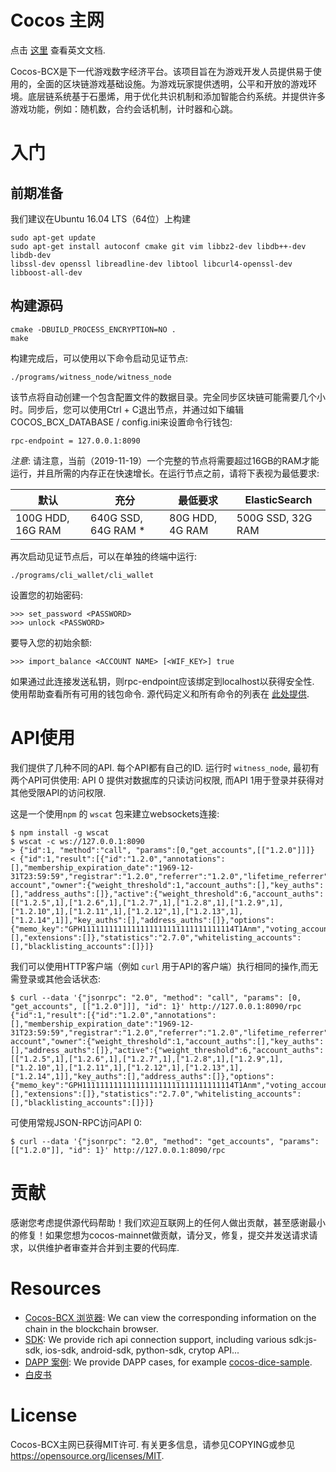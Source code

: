 Cocos 主网  
==============  

点击 [这里](https://github.com/Cocos-BCX/cocos-mainnet/blob/develop/README.md) 查看英文文档.    

Cocos-BCX是下一代游戏数字经济平台。该项目旨在为游戏开发人员提供易于使用的，全面的区块链游戏基础设施。为游戏玩家提供透明，公平和开放的游戏环境。底层链系统基于石墨烯，用于优化共识机制和添加智能合约系统。并提供许多游戏功能，例如：随机数，合约会话机制，计时器和心跳。  


# 入门  
## 前期准备  

我们建议在Ubuntu 16.04 LTS（64位）上构建  
```  
sudo apt-get update
sudo apt-get install autoconf cmake git vim libbz2-dev libdb++-dev libdb-dev
libssl-dev openssl libreadline-dev libtool libcurl4-openssl-dev libboost-all-dev
```  

## 构建源码   
```  
cmake -DBUILD_PROCESS_ENCRYPTION=NO .  
make  
```  

构建完成后，可以使用以下命令启动见证节点:    
```  
./programs/witness_node/witness_node  
```  

该节点将自动创建一个包含配置文件的数据目录。完全同步区块链可能需要几个小时。同步后，您可以使用Ctrl + C退出节点，并通过如下编辑COCOS_BCX_DATABASE / config.ini来设置命令行钱包:  

```  
rpc-endpoint = 127.0.0.1:8090  
```  

*注意*: 请注意，当前（2019-11-19）一个完整的节点将需要超过16GB的RAM才能运行，并且所需的内存正在快速增长。在运行节点之前，请将下表视为最低要求:

| 默认 | 充分 | 最低要求  | ElasticSearch 
| --- | --- | --- | ---
| 100G HDD, 16G RAM | 640G SSD, 64G RAM * | 80G HDD, 4G RAM | 500G SSD, 32G RAM

再次启动见证节点后，可以在单独的终端中运行:  

```  
./programs/cli_wallet/cli_wallet  
```  
设置您的初始密码:  

```  
>>> set_password <PASSWORD>  
>>> unlock <PASSWORD>  
```  

要导入您的初始余额:

```  
>>> import_balance <ACCOUNT NAME> [<WIF_KEY>] true  
```  

如果通过此连接发送私钥，则rpc-endpoint应该绑定到localhost以获得安全性. 使用帮助查看所有可用的钱包命令. 源代码定义和所有命令的列表在 [此处提供](https://cn-dev.cocosbcx.io/docs/22-cli_wallet).  

# API使用  

我们提供了几种不同的API.  每个API都有自己的ID.
运行时 `witness_node`, 最初有两个API可供使用:
API 0 提供对数据库的只读访问权限, 而API 1用于登录并获得对其他受限API的访问权限.  

这是一个使用`npm` 的 `wscat` 包来建立websockets连接:

    $ npm install -g wscat
    $ wscat -c ws://127.0.0.1:8090
    > {"id":1, "method":"call", "params":[0,"get_accounts",[["1.2.0"]]]}
    < {"id":1,"result":[{"id":"1.2.0","annotations":[],"membership_expiration_date":"1969-12-31T23:59:59","registrar":"1.2.0","referrer":"1.2.0","lifetime_referrer":"1.2.0","network_fee_percentage":2000,"lifetime_referrer_fee_percentage":8000,"referrer_rewards_percentage":0,"name":"committee-account","owner":{"weight_threshold":1,"account_auths":[],"key_auths":[],"address_auths":[]},"active":{"weight_threshold":6,"account_auths":[["1.2.5",1],["1.2.6",1],["1.2.7",1],["1.2.8",1],["1.2.9",1],["1.2.10",1],["1.2.11",1],["1.2.12",1],["1.2.13",1],["1.2.14",1]],"key_auths":[],"address_auths":[]},"options":{"memo_key":"GPH1111111111111111111111111111111114T1Anm","voting_account":"1.2.0","num_witness":0,"num_committee":0,"votes":[],"extensions":[]},"statistics":"2.7.0","whitelisting_accounts":[],"blacklisting_accounts":[]}]}

我们可以使用HTTP客户端（例如 `curl` 用于API的客户端）执行相同的操作,而无需登录或其他会话状态:

    $ curl --data '{"jsonrpc": "2.0", "method": "call", "params": [0, "get_accounts", [["1.2.0"]]], "id": 1}' http://127.0.0.1:8090/rpc
    {"id":1,"result":[{"id":"1.2.0","annotations":[],"membership_expiration_date":"1969-12-31T23:59:59","registrar":"1.2.0","referrer":"1.2.0","lifetime_referrer":"1.2.0","network_fee_percentage":2000,"lifetime_referrer_fee_percentage":8000,"referrer_rewards_percentage":0,"name":"committee-account","owner":{"weight_threshold":1,"account_auths":[],"key_auths":[],"address_auths":[]},"active":{"weight_threshold":6,"account_auths":[["1.2.5",1],["1.2.6",1],["1.2.7",1],["1.2.8",1],["1.2.9",1],["1.2.10",1],["1.2.11",1],["1.2.12",1],["1.2.13",1],["1.2.14",1]],"key_auths":[],"address_auths":[]},"options":{"memo_key":"GPH1111111111111111111111111111111114T1Anm","voting_account":"1.2.0","num_witness":0,"num_committee":0,"votes":[],"extensions":[]},"statistics":"2.7.0","whitelisting_accounts":[],"blacklisting_accounts":[]}]}

可使用常规JSON-RPC访问API 0:

    $ curl --data '{"jsonrpc": "2.0", "method": "get_accounts", "params": [["1.2.0"]], "id": 1}' http://127.0.0.1:8090/rpc  


# 贡献    
感谢您考虑提供源代码帮助！我们欢迎互联网上的任何人做出贡献，甚至感谢最小的修复！如果您想为cocos-mainnet做贡献，请分叉，修复，提交并发送请求请求，以供维护者审查并合并到主要的代码库.  

# Resources  
* [Cocos-BCX 浏览器](https://www.cocosabc.com/): We can view the corresponding information on the chain in the blockchain browser.
* [SDK](https://cn-dev.cocosbcx.io/docs/711): We provide rich api connection support, including various sdk:js-sdk, ios-sdk, android-sdk, python-sdk, crytop API...  
* [DAPP 案例](https://cn-dev.cocosbcx.io/docs/81-%E6%8A%BD%E5%A5%96%E7%A4%BA%E4%BE%8B): We provide DAPP cases, for example [cocos-dice-sample](https://github.com/Cocos-BCX/cocos-dice-sample).   
* [白皮书](https://www.cocosbcx.io/static/Whitepaper_zh.pdf)  


# License  
Cocos-BCX主网已获得MIT许可. 有关更多信息，请参见COPYING或参见 https://opensource.org/licenses/MIT.  
